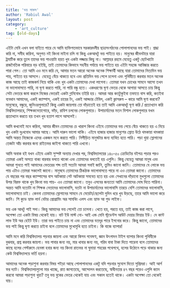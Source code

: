 ```yaml
---
title: 'ভয় সাকস'
author: 'Rabiul Awal'
layout: post
category:
    - 'art_culture'
tag: [old-days]
---
```

এইটা মেবি এখন বলা যাইতে পারে যে আমি ব্যক্তিগতভাবে সরকারদলীয় ছাত্রসংগঠনের পোলাপানদের ভয় পাই। শ্রদ্ধা করি না, সমীহ করিনা, অনুগত নই কিংবা মাইনা চলি না কিন্তু একআধটু ভয় পাইতে হয়। মানুষের জীবনটারে যারা ট্রমাটিক করে তুলে তাদের ভয় পাওয়াটা হয়ত খুব একটা লজ্জার কিছু না। আল্লাহর রহমে যেহেতু একটু ছোটখাটো রাজনৈতিক পরিবারে বড় হইছি, তাই তোমাদের কিভাবে সহনীয় পর্যায়ে ভয় পাইতে হয় এইটা সহজে আবিষ্কার করতে পারা গেল। তো আমি এও মনে করি যে, আমার মতন আরো অনেক অনেক শিক্ষার্থী আছে যারা তোমাদের নিত্যদিন ভয় পায়, পাইতে হয় আসলে। যেহেতু বেঁচে থাকতে হবে এবং প্রতিদিন ভয় পেলে চলেনা এবং পৃথিবীতে করবার মতন অনেক কাজ আছে তাই কাজকর্ম নিয়ে থাকি এবং খুব একটা তোমাদের দেখা লাগেনা। তোমরা যখন চোখের সামনে আসো তখন না ভালোবাসতে পারি, না ঘৃণা করতে পারি, না পারি বন্ধু হতে। একধরণের ঘৃণা ভেতর থেকে আগায়া আসতে চায় কিন্তু সেটা ভেতরে জমা করলে নিজের ভেতরই একটা গ্লানিবোধ তইরি হয়। আমরা আর কতটুকুইবা তফাতে বাস করি, কতইবা ব্যবধান আমাদের, একই ক্যাম্পাস, একই চায়ের টং, একই আড্ডার টেবিল, একই ক্লাসরুম – কারে আমি ঘৃণা করবো? মানুষেরে, বন্ধুরে, জুনিওরগুলারে? কিন্তু একটা জায়গায় তো দাঁড়াতেই হয় তাই আমি একআধটু ঘৃণা করি / প্রত্যাখ্যান করি বিশ্ববিদ্যালয়রে, শিক্ষকনেতাগোরে, ভাঁড়, রাবিশ চলনের লোকগুলারে। উপাচার্য্যদের মতন বিশাল লোকগুলারে যখন প্রত্যাখ্যান করতে হয় তখন খুব হতাশ লাগে আসলেই।

আমি কখনোই মনে করিনা, আমার জীবন তোমাদের চে খারাপ কিংবা এইযে তোমাদের ভয় পেয়ে বেঁচে থাকতে হয় এ নিয়ে খুব একটা দুঃখবোধ আমার আছে। আমি দারুন ভালো থাকি। এইযে হাজার হাজার মানুশের স্রোত উঠে থমকায়া থমকায়া আমি অন্তত নিজেকে এদের একজন মনে করতে পারি। নিপীড়িত মানুষটার জন্য ব্যথিত হতে পারি। পড়া থুয়া স্লোগানের তেজটা আঁচ করবার জন্য রাইতভর জাইগা থাকতে পারি এখনো।

আমি অবাক হই যখন এইযে একটা সুস্পষ্ট অন্যায় দেখার পর, বিশ্ববিদ্যালয়ের ১৪০-৫০ ক্রেডিটের বইপত্র পড়ার পরও তোমরা একই অসত্য বাক্য বারবার বলতে থাকো এবং তোমাদের বলতেই হয় এগুলি। কিন্তু যেহেতু আমরা মানুষ এবং আমরা শুনতে পাই আমাদের ভেতরের শব্দ তাই সত্যটা আমরা সবাই জানি, তুমিও জানো জানি। তোমাদের যে লোকে ভয় পায় এটাও তোমরা সকলেই জানো। মানুষযে তোমাদের ঠিকঠাক ভালোবাসতে পারে না এও তোমরা জানো। তোমাদের যে বছরের পর বছর ক্যাম্পাসের বাস আটকায়া গেট আটকায়া সমবেত হতে হয় এবং সেখানের দাঁড়ানো মুখগুলো তোমাদের উপর বিরক্ত থাকে খুব কিংবা ভয় পায়- এও তোমরা জানো। তবুও এসবের জন্যতো আমি তোমাদের দোষ দিতে পারিনা। অন্তত আমি যতোটা না শিক্ষক নেতাদের ভালোবাসি, যতটা না উপাচার্য্যদের ভালোবাসি তারচে বেশি তোমাদের ভালোবাসি, ভালোবাসতে চাই। কেননা তোমাদের স্লোগানের সামনে যে মেয়েটা/ছেলেটা দুদিন ধরে খুব উড়ছে, তারে আমি ভালো করে জানি। শি ক্যুড হ্যাভ লার্ন বেটার প্রোগ্রামিং অর সামথিং এলস এবং হ্যাভ আ গুড লাইফ।

ভয় এক আধটু পাই সদা। কিন্তু আমাদের ভয় পেলেই তো চলেনা। খেতে হয়, পরতে হয়, তাই কাজ করা লাগে, অপেক্ষা তো একটা বিষয় থেকেই যায়। বাট ইউ মাস্ট নো- আই এন্ড মেনি স্টূডেন্টস আউট দেয়ার ফিয়ার ইউ। দে কান্ট লাভ ইউ অর হেইট ইউ। তারা ভয় পাইতে চায় না এবং তোমাদের যতদূর পারে ইগনোর করে। কিন্তু জানো, তোমাদের ভয় পাই কিন্তু ঘৃণা করতে চাইনা বলে তোমাদের মুখোমুখি হতে চাইনা। কি বাজে ব্যাপার!

আমি মনে করি বিশ্ববিদ্যালয় পড়বার জায়গা এবং আরো কিসব গবেষণা, জ্ঞান উৎপাদন টাইপ ব্যাপার কিংবা পৃথিবীকে বুঝবার, প্রশ্ন করবার জায়গা। ভয় পাবার জন্য নয়, মার খাবার জন্য নয়, গরিব বাবা টাকা দিতে পারেনা বলে তোমাদের কাছে হলের গেস্টরুমে হেনস্তা হবার জন্য নয় কিংবা রাতভর না ঘুমায়া শহরের পথেপথে, হলের উঠোনে পড়ে থাকার জন্য কেউ বিশ্ববিদ্যালয়ে ভর্তি হয়না।

আমাদের অনেক পড়াশুনা করবার বিষয় পইড়া আছে পোলাপানদের একটু যদি পড়বার সুযোগ দিতো সুপ্রিমরা। আই আর্গ ফর দ্যাট। বিশ্ববিদ্যালয়গুলো মার খাচ্ছে, রাত জাগতেছে, আন্দোলন করতেছে, স্বাধীনতার ৪৭ বছর পরেও এগুলি ক্যান করবো আমরা পড়াশুনা থুয়া? তবু ভয় বুকের ভেতর থেকেই যায় এবং সকাল হতেই থাকে। একটা অপেক্ষা তো থেকেই যায়।